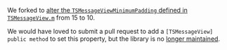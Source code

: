We forked to [alter the `TSMessageViewMinimumPadding` defined in `TSMessageView.m`](https://github.com/DoSomething/TSMessages/commit/5239c476868e624773786eab53400c1d4ed7a28d) from 15 to 10.

We would have loved to submit a pull request to add a `[TSMessageView] public method` to set this property, but the library is no [longer maintained](https://github.com/KrauseFx/TSMessages/issues/242#issuecomment-124194456).
